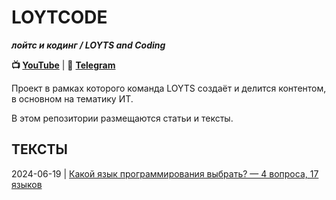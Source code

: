 # LOYTCODE

***лойтс и кодинг / LOYTS and Coding***

**📺 [YouTube](https://www.youtube.com/@loytcode)** | 📰 **[Telegram](https://t.me/loytcode)**

Проект в рамках которого команда LOYTS создаёт и делится контентом, в основном на тематику ИТ. 

В этом репозитории размещаются статьи и тексты.

## ТЕКСТЫ

2024-06-19 | [Какой язык программирования выбрать? — 4 вопроса, 17 языков](2024/2024-06-19-which-programming-language/which-programming-language.md)